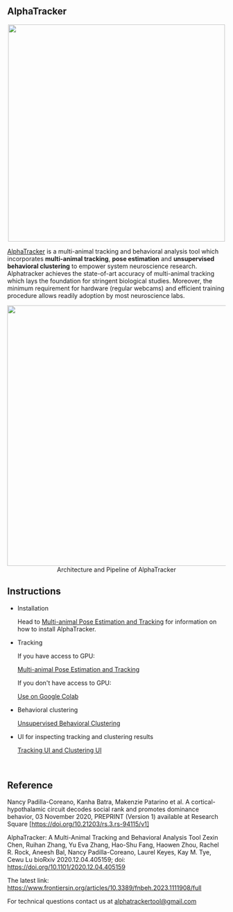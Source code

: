 ## AlphaTracker
<p align = 'center'>
    <img src = 'Manual/media/Alphatracker Flyer.png' width = 500 >
</p>

[AlphaTracker](https://github.com/ZexinChen/AlphaTracker) is a multi-animal tracking and behavioral analysis tool which incorporates **multi-animal tracking**, **pose estimation** and **unsupervised behavioral clustering** to empower system neuroscience research. Alphatracker achieves the state-of-art accuracy of multi-animal tracking which lays the foundation for stringent biological studies. Moreover, the minimum requirement for hardware (regular webcams) and efficient training procedure allows readily adoption by most neuroscience labs.

<div align="center">
    <img src="Manual/media/pipeline.png", width="600" alt><br>
    Architecture and Pipeline of AlphaTracker
</div>

## Instructions

- Installation

    Head to [Multi-animal Pose Estimation and Tracking](Manual/Tracking.md) for information on how to install AlphaTracker.

- Tracking

   If you have access to GPU:
   
   [Multi-animal Pose Estimation and Tracking](Manual/Tracking.md)
   
   If you don't have access to GPU:
   
   [Use on Google Colab](Manual/Colab.md)

- Behavioral clustering

   [Unsupervised Behavioral Clustering](Manual/BehavioralClustering.md)

- UI for inspecting tracking and clustering results
   
   [Tracking UI and Clustering UI](Manual/UI.md)


<br>

## Reference

Nancy Padilla-Coreano, Kanha Batra, Makenzie Patarino et al. A cortical-hypothalamic circuit decodes social rank and promotes dominance behavior, 03 November 2020, PREPRINT (Version 1) available at Research Square [https://doi.org/10.21203/rs.3.rs-94115/v1]

AlphaTracker: A Multi-Animal Tracking and Behavioral Analysis Tool
Zexin Chen, Ruihan Zhang, Yu Eva Zhang, Hao-Shu Fang, Haowen Zhou, Rachel R. Rock, Aneesh Bal, Nancy Padilla-Coreano, Laurel Keyes, Kay M. Tye, Cewu Lu
bioRxiv 2020.12.04.405159; doi: https://doi.org/10.1101/2020.12.04.405159

The latest link: https://www.frontiersin.org/articles/10.3389/fnbeh.2023.1111908/full

For technical questions contact us at alphatrackertool@gmail.com

